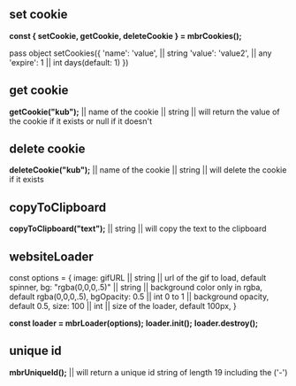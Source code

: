 ## set cookie

**const { setCookie, getCookie, deleteCookie } = mbrCookies();**

pass object
setCookies({
'name': 'value', || string
'value': 'value2', || any
'expire': 1 || int days(default: 1)
})

## get cookie

**getCookie("kub");** || name of the cookie || string || will return the value of the cookie if it exists or null if it doesn't

## delete cookie

**deleteCookie("kub");** || name of the cookie || string || will delete the cookie if it exists

## copyToClipboard

**copyToClipboard("text");** || string || will copy the text to the clipboard

## websiteLoader

const options = {
image: gifURL || string || url of the gif to load, default spinner,
bg: "rgba(0,0,0,.5)" || string || background color only in rgba, default rgba(0,0,0,.5),
bgOpacity: 0.5 || int 0 to 1 || background opacity, default 0.5,
size: 100 || int || size of the loader, default 100px,
}

**const loader = mbrLoader(options);**
**loader.init();**
**loader.destroy();**

## unique id

**mbrUniqueId();** || will return a unique id string of length 19 including the ('-')
